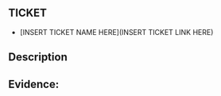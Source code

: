 ## TICKET

<!-- Insertar el nombre de la tarea en los corchetes y el link de Trello en los paréntesis -->

- [INSERT TICKET NAME HERE](INSERT TICKET LINK HERE)

## Description

<!-- Describir la tarea -->


## Evidence:

<!-- Añadir foto/video de la tarea realizada -->
